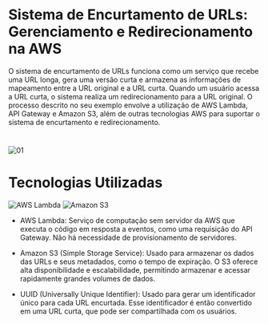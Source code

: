 # Sistema de Encurtamento de URLs: Gerenciamento e Redirecionamento na AWS
<p>
  O sistema de encurtamento de URLs funciona como um serviço que recebe uma URL longa, gera uma versão curta e armazena as informações de mapeamento entre a URL original e a URL curta. Quando um usuário acessa a URL curta, o sistema realiza um redirecionamento para a URL original. 
  O processo descrito no seu exemplo envolve a utilização de AWS Lambda, API Gateway e Amazon S3, além de outras tecnologias AWS para suportar o sistema de encurtamento e redirecionamento.
</p>

# 
![01](https://github.com/user-attachments/assets/402d832f-d971-47de-b91c-e237b4af5a72)


# Tecnologias Utilizadas
<div display="flex">
   <img src="https://img.shields.io/badge/-AWS%20Lambda-FF9900?style=flat&logo=awslambda&logoColor=white" alt="AWS Lambda">
   <img src="https://img.shields.io/badge/-Amazon%20S3-232F3E?style=flat&logo=amazons3&logoColor=569A31" alt="Amazon S3">
</div>

* <p> AWS Lambda: Serviço de computação sem servidor da AWS que executa o código em resposta a eventos, como uma requisição do API Gateway. Não há necessidade de provisionamento de servidores.</p>
* <p> Amazon S3 (Simple Storage Service): Usado para armazenar os dados das URLs e seus metadados, como o tempo de expiração. O S3 oferece alta disponibilidade e escalabilidade, permitindo armazenar e acessar rapidamente grandes volumes de dados.</p>
* <p> UUID (Universally Unique Identifier): Usado para gerar um identificador único para cada URL encurtada. Esse identificador é então convertido em uma URL curta, que pode ser compartilhada com os usuários.</p>
